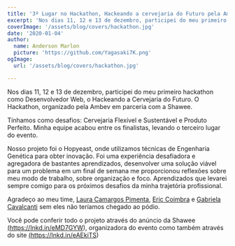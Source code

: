 ```yaml
---
title: '3º Lugar no Hackathon, Hackeando a cervejaria do Futuro pela Ambev em parceria com a Shawee'
excerpt: 'Nos dias 11, 12 e 13 de dezembro, participei do meu primeiro hackathon como Desenvolvedor Web, o Hackeando a Cervejaria do Futuro. O Hackathon, organizado pela Ambev em parceria com a Shawee.'
coverImage: '/assets/blog/covers/hackathon.jpg'
date: '2020-01-04'
author:
  name: Anderson Marlon
  picture: 'https://github.com/Yagasaki7K.png'
ogImage:
  url: '/assets/blog/covers/hackathon.jpg'

---
```


Nos dias 11, 12 e 13 de dezembro, participei do meu primeiro hackathon como Desenvolvedor Web, o Hackeando a Cervejaria do Futuro. O Hackathon, organizado pela Ambev em parceria com a Shawee.

Tínhamos como desafios: Cervejaria Flexível e Sustentável e Produto Perfeito. Minha equipe acabou entre os finalistas, levando o terceiro lugar do evento.

Nosso projeto foi o Hopyeast, onde utilizamos técnicas de Engenharia Genética para obter inovação. Foi uma experiência desafiadora e agregadora de bastantes aprendizados, desenvolver uma solução viável para um problema em um final de semana me proporcionou reflexões sobre meu modo de trabalho, sobre organização e foco. Aprendizados que levarei sempre comigo para os próximos desafios da minha trajetória profissional.

Agradeço ao meu time, <a href="https://www.linkedin.com/in/ACoAACWpNBIBMwdvvZok7XfXnrnxrWIDARCz6fQ" target="_blank">Laura Camargos Pimenta</a>, <a href="https://www.linkedin.com/in/ACoAACdgAx8Ba2tK4n0rpxZsg4q9JCeWfdUVjUo" target="_blank">Eric Coimbra</a> e <a href="https://www.linkedin.com/in/gabrielacavalcantii/" target="_blank">Gabriela Cavalcanti</a> sem eles não teríamos chegado ao pódio.

Você pode conferir todo o projeto através do anúncio da Shawee <a href="https://lnkd.in/eMD7GYW" target="_blank">(https://lnkd.in/eMD7GYW)</a>, organizadora do evento como também através do site <a href="https://lnkd.in/eAEkiTS" target="_blank">(https://lnkd.in/eAEkiTS)</a>